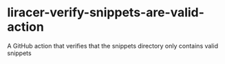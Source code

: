 # liracer-verify-snippets-are-valid-action
A GitHub action that verifies that the snippets directory only contains valid snippets
